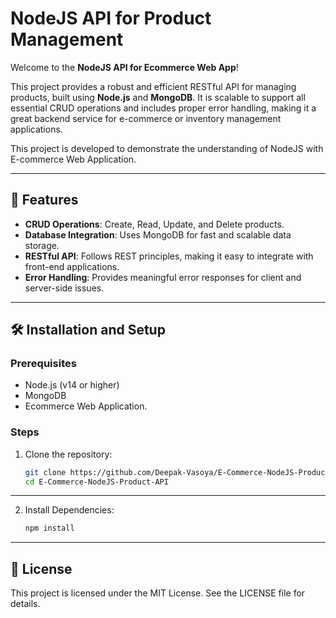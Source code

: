 # NodeJS API for Product Management

Welcome to the **NodeJS API for Ecommerce Web App**! 

This project provides a robust and efficient RESTful API for managing products, built using **Node.js** and **MongoDB**. 
It is scalable to support all essential CRUD operations and includes proper error handling, making it a great backend service for e-commerce or inventory management applications.

This project is developed to demonstrate the understanding of NodeJS with E-commerce Web Application.

---

## 🚀 Features

- **CRUD Operations**: Create, Read, Update, and Delete products.
- **Database Integration**: Uses MongoDB for fast and scalable data storage.
- **RESTful API**: Follows REST principles, making it easy to integrate with front-end applications.
- **Error Handling**: Provides meaningful error responses for client and server-side issues.

---

## 🛠️ Installation and Setup

### Prerequisites

- Node.js (v14 or higher)
- MongoDB
- Ecommerce Web Application.

### Steps

1. Clone the repository:
   ```bash
   git clone https://github.com/Deepak-Vasoya/E-Commerce-NodeJS-Product-API.git
   cd E-Commerce-NodeJS-Product-API
---
2. Install Dependencies:
   ```bash
   npm install
---

## 📜 License
This project is licensed under the MIT License. See the LICENSE file for details.

